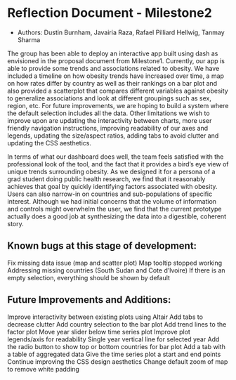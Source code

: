 # Reflection Document - Milestone2

- Authors: Dustin Burnham, Javairia Raza, Rafael Pilliard Hellwig, Tanmay Sharma

The group has been able to deploy an interactive app built using dash as envisioned in the proposal document from Milestone1. Currently, our app is able to provide some trends and associations related to obesity. We have included a timeline on how obesity trends have increased over time, a map on how rates differ by country as well as their rankings on a bar plot and also provided a scatterplot that compares different variables against obesity to generalize associations and look at different groupings such as sex, region, etc. For future improvements, we are hoping to build a system where the default selection includes all the data. Other limitations we wish to improve upon are updating the interactivity between charts, more user friendly navigation instructions, improving readability of our axes and legends, updating the size/aspect ratios, adding tabs to avoid clutter and updating the CSS aesthetics. 

In terms of what our dashboard does well, the team feels satisfied with the professional look of the tool, and the fact that it provides a bird’s eye view of unique trends surrounding obesity. As we designed it for a persona of a grad student doing public health research, we find that it reasonably achieves that goal by quickly identifying factors associated with obesity. Users can also narrow-in on countries and sub-populations of specific interest. Although we had initial concerns that the volume of information and controls might overwhelm the user, we find that the current prototype actually does a good job at synthesizing the data into a digestible, coherent story. 

## Known bugs at this stage of development:
Fix missing data issue (map and scatter plot)
Map tooltip stopped working
Addressing missing countries (South Sudan and Cote d’Ivoire)
If there is an empty selection, everything should be shown by default

## Future Improvements and Additions:
Improve interactivity between existing plots using Altair
Add tabs to decrease clutter
Add country selection to the bar plot
Add trend lines to the factor plot
Move year slider below time series plot
Improve plot legends/axis for readability
Single year vertical line for selected year
Add the radio button to show top or bottom countries for bar plot
Add a tab with a table of aggregated data
Give the time series plot a start and end points
Continue improving the CSS design aesthetics
Change default zoom of map to remove white padding


